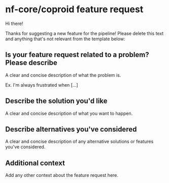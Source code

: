 # nf-core/coproid feature request

Hi there!

Thanks for suggesting a new feature for the pipeline!
Please delete this text and anything that's not relevant from the template below:

## Is your feature request related to a problem? Please describe

A clear and concise description of what the problem is.

Ex. I'm always frustrated when [...]

## Describe the solution you'd like

A clear and concise description of what you want to happen.

## Describe alternatives you've considered

A clear and concise description of any alternative solutions or features you've considered.

## Additional context

Add any other context about the feature request here.

